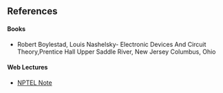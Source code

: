 ## References
#### Books
-  Robert Boylestad, Louis Nashelsky- Electronic Devices And Circuit Theory,Prentice Hall Upper Saddle River, New Jersey Columbus, Ohio

#### Web Lectures
- [NPTEL Note](https://nptel.ac.in/)


